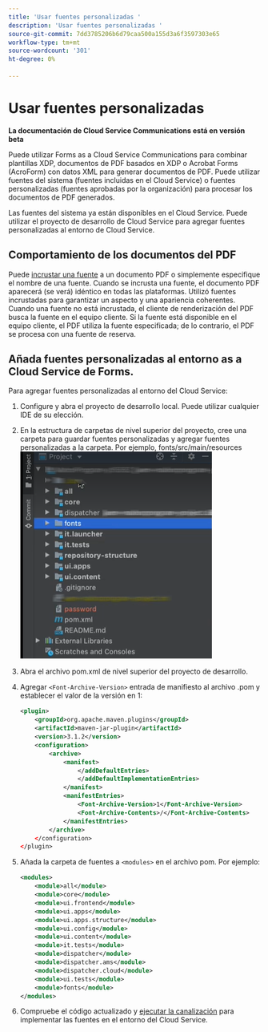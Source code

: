 ```yaml
---
title: 'Usar fuentes personalizadas '
description: 'Usar fuentes personalizadas '
source-git-commit: 7dd3785206b6d79caa500a155d3a6f3597303e65
workflow-type: tm+mt
source-wordcount: '301'
ht-degree: 0%

---
```



# Usar fuentes personalizadas

**La documentación de Cloud Service Communications está en versión beta**

Puede utilizar Forms as a Cloud Service Communications para combinar plantillas XDP, documentos de PDF basados en XDP o Acrobat Forms (AcroForm) con datos XML para generar documentos de PDF. Puede utilizar fuentes del sistema (fuentes incluidas en el Cloud Service) o fuentes personalizadas (fuentes aprobadas por la organización) para procesar los documentos de PDF generados.

Las fuentes del sistema ya están disponibles en el Cloud Service. Puede utilizar el proyecto de desarrollo de Cloud Service para agregar fuentes personalizadas al entorno de Cloud Service.

## Comportamiento de los documentos del PDF

Puede [incrustar una fuente](https://adobedocs.github.io/experience-manager-forms-cloud-service-developer-reference/api/sync/#tag/PDFOutputOptions) a un documento PDF o simplemente especifique el nombre de una fuente. Cuando se incrusta una fuente, el documento PDF aparecerá (se verá) idéntico en todas las plataformas. Utilizó fuentes incrustadas para garantizar un aspecto y una apariencia coherentes. Cuando una fuente no está incrustada, el cliente de renderización del PDF busca la fuente en el equipo cliente. Si la fuente está disponible en el equipo cliente, el PDF utiliza la fuente especificada; de lo contrario, el PDF se procesa con una fuente de reserva.

## Añada fuentes personalizadas al entorno as a Cloud Service de Forms.

Para agregar fuentes personalizadas al entorno del Cloud Service:

1. Configure y abra el proyecto de desarrollo local. Puede utilizar cualquier IDE de su elección.
1. En la estructura de carpetas de nivel superior del proyecto, cree una carpeta para guardar fuentes personalizadas y agregar fuentes personalizadas a la carpeta. Por ejemplo, fonts/src/main/resources
   ![Carpeta Fuentes](assets/fonts.png)

1. Abra el archivo pom.xml de nivel superior del proyecto de desarrollo.
1. Agregar `<Font-Archive-Version>` entrada de manifiesto al archivo .pom y establecer el valor de la versión en 1:

   ```xml
   <plugin>
       <groupId>org.apache.maven.plugins</groupId>
       <artifactId>maven-jar-plugin</artifactId>
       <version>3.1.2</version>
       <configuration>
           <archive>
               <manifest>
                   </addDefaultEntries>
                   </addDefaultImplementationEntries>
               </manifest>
               <manifestEntries>
                   <Font-Archive-Version>1</Font-Archive-Version>
                   <Font-Archive-Contents>/</Font-Archive-Contents>
               </manifestEntries> 
           </archive>
       </configuration>
   </plugin>
   ```

1. Añada la carpeta de fuentes a `<modules>` en el archivo pom. Por ejemplo:

   ```xml
   <modules>
       <module>all</module>
       <module>core</module>
       <module>ui.frontend</module>
       <module>ui.apps</module>
       <module>ui.apps.structure</module>
       <module>ui.config</module>
       <module>ui.content</module>
       <module>it.tests</module>
       <module>dispatcher</module>
       <module>dispatcher.ams</module>
       <module>dispatcher.cloud</module>
       <module>ui.tests</module>
       <module>fonts</module>
   </modules>
   ```

1. Compruebe el código actualizado y [ejecutar la canalización](/help/implementing/cloud-manager/deploy-code.md) para implementar las fuentes en el entorno del Cloud Service.

